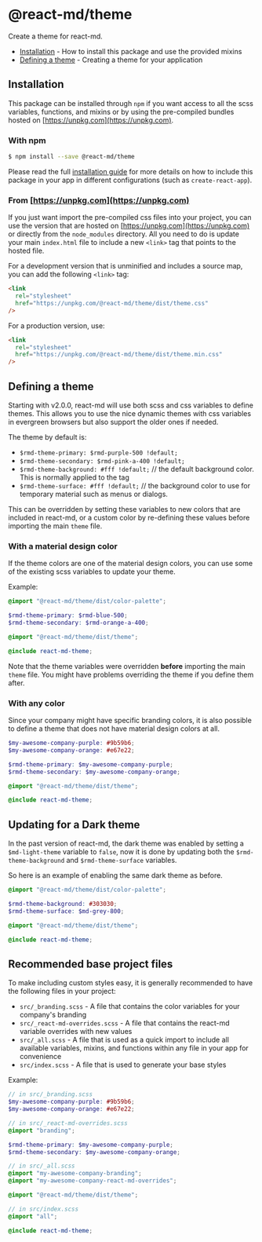 # @react-md/theme

Create a theme for react-md.

- [Installation](#installation) - How to install this package and use the
  provided mixins
- [Defining a theme](#defining-a-theme) - Creating a theme for your application

## Installation

This package can be installed through `npm` if you want access to all the scss
variables, functions, and mixins or by using the pre-compiled bundles hosted on
[https://unpkg.com](https://unpkg.com).

### With npm

```sh
$ npm install --save @react-md/theme
```

Please read the full
[installation guide](https://mlaursen.github.io/react-md/installation) for more
details on how to include this package in your app in different configurations
(such as `create-react-app`).

### From [https://unpkg.com](https://unpkg.com)

If you just want import the pre-compiled css files into your project, you can
use the version that are hosted on [https://unpkg.com](https://unpkg.com) or
directly from the `node_modules` directory. All you need to do is update your
main `index.html` file to include a new `<link>` tag that points to the hosted
file.

For a development version that is unminified and includes a source map, you can
add the following `<link>` tag:

```html
<link
  rel="stylesheet"
  href="https://unpkg.com/@react-md/theme/dist/theme.css"
/>
```

For a production version, use:

```html
<link
  rel="stylesheet"
  href="https://unpkg.com/@react-md/theme/dist/theme.min.css"
/>
```

## Defining a theme

Starting with v2.0.0, react-md will use both scss and css variables to define
themes. This allows you to use the nice dynamic themes with css variables in
evergreen browsers but also support the older ones if needed.

The theme by default is:

- `$rmd-theme-primary: $rmd-purple-500 !default;`
- `$rmd-theme-secondary: $rmd-pink-a-400 !default;`
- `$rmd-theme-background: #fff !default;` // the default background color. This
  is normally applied to the <html> tag
- `$rmd-theme-surface: #fff !default;` // the background color to use for
  temporary material such as menus or dialogs.

This can be overridden by setting these variables to new colors that are
included in react-md, or a custom color by re-defining these values before
importing the main `theme` file.

### With a material design color

If the theme colors are one of the material design colors, you can use some of
the existing scss variables to update your theme.

Example:

```scss
@import "@react-md/theme/dist/color-palette";

$rmd-theme-primary: $rmd-blue-500;
$rmd-theme-secondary: $rmd-orange-a-400;

@import "@react-md/theme/dist/theme";

@include react-md-theme;
```

Note that the theme variables were overridden **before** importing the main
`theme` file. You might have problems overriding the theme if you define them
after.

### With any color

Since your company might have specific branding colors, it is also possible to
define a theme that does not have material design colors at all.

```scss
$my-awesome-company-purple: #9b59b6;
$my-awesome-company-orange: #e67e22;

$rmd-theme-primary: $my-awesome-company-purple;
$rmd-theme-secondary: $my-awesome-company-orange;

@import "@react-md/theme/dist/theme";

@include react-md-theme;
```

## Updating for a Dark theme

In the past version of react-md, the dark theme was enabled by setting a
`$md-light-theme` variable to `false`, now it is done by updating both the
`$rmd-theme-background` and `$rmd-theme-surface` variables.

So here is an example of enabling the same dark theme as before.

```scss
@import "@react-md/theme/dist/color-palette";

$rmd-theme-background: #303030;
$rmd-theme-surface: $md-grey-800;

@import "@react-md/theme/dist/theme";

@include react-md-theme;
```

## Recommended base project files

To make including custom styles easy, it is generally recommended to have the
following files in your project:

- `src/_branding.scss` - A file that contains the color variables for your
  company's branding
- `src/_react-md-overrides.scss` - A file that contains the react-md variable
  overrides with new values
- `src/_all.scss` - A file that is used as a quick import to include all
  available variables, mixins, and functions within any file in your app for
  convenience
- `src/index.scss` - A file that is used to generate your base styles

Example:

```scss
// in src/_branding.scss
$my-awesome-company-purple: #9b59b6;
$my-awesome-company-orange: #e67e22;
```

```scss
// in src/_react-md-overrides.scss
@import "branding";

$rmd-theme-primary: $my-awesome-company-purple;
$rmd-theme-secondary: $my-awesome-company-orange;
```

```scss
// in src/_all.scss
@import "my-awesome-company-branding";
@import "my-awesome-company-react-md-overrides";

@import "@react-md/theme/dist/theme";
```

```scss
// in src/index.scss
@import "all";

@include react-md-theme;
```
